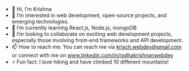 - 👋 Hi, I’m Krishna 
- 👀 I’m interested in web development, open-source projects, and emerging technologies.
- 🌱 I’m currently learning React.js, Node.js, mongoDB
- 💞️ I’m looking to collaborate on exciting web development projects, especially those involving front-end frameworks and API development.
- 📫 How to reach me: You can reach me via krisch.webdev@gmail.com or connect with me on www.linkedin.com/in/radhakrishnanwebdev
- ⚡ Fun fact: I love hiking and have climbed 10 different mountains!


